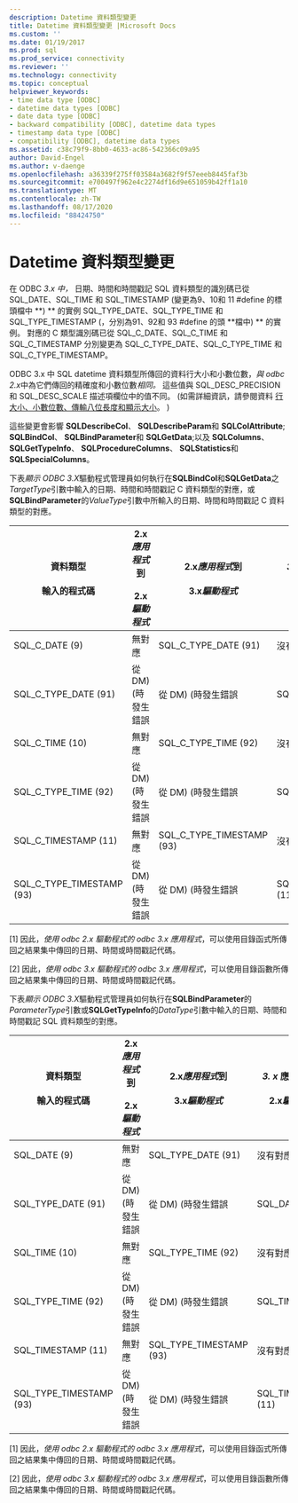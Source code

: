 ```yaml
---
description: Datetime 資料類型變更
title: Datetime 資料類型變更 |Microsoft Docs
ms.custom: ''
ms.date: 01/19/2017
ms.prod: sql
ms.prod_service: connectivity
ms.reviewer: ''
ms.technology: connectivity
ms.topic: conceptual
helpviewer_keywords:
- time data type [ODBC]
- datetime data types [ODBC]
- date data type [ODBC]
- backward compatibility [ODBC], datetime data types
- timestamp data type [ODBC]
- compatibility [ODBC], datetime data types
ms.assetid: c38c79f9-8bb0-4633-ac86-542366c09a95
author: David-Engel
ms.author: v-daenge
ms.openlocfilehash: a36339f275ff03584a3682f9f57eeeb8445faf3b
ms.sourcegitcommit: e700497f962e4c2274df16d9e651059b42ff1a10
ms.translationtype: MT
ms.contentlocale: zh-TW
ms.lasthandoff: 08/17/2020
ms.locfileid: "88424750"
---
```

# <a name="datetime-data-type-changes"></a>Datetime 資料類型變更
在 ODBC *3.x 中，* 日期、時間和時間戳記 SQL 資料類型的識別碼已從 SQL_DATE、SQL_TIME 和 SQL_TIMESTAMP (變更為9、10和 11 #define 的標頭檔中 **) ** 的實例 SQL_TYPE_DATE、SQL_TYPE_TIME 和 SQL_TYPE_TIMESTAMP (，分別為91、92和 93 #define 的頭 **檔中) ** 的實例。 對應的 C 類型識別碼已從 SQL_C_DATE、SQL_C_TIME 和 SQL_C_TIMESTAMP 分別變更為 SQL_C_TYPE_DATE、SQL_C_TYPE_TIME 和 SQL_C_TYPE_TIMESTAMP。  
  
 ODBC 3.x 中 SQL datetime 資料類型所傳回的資料行大小和小數位數，*與 odbc 2.x*中為它們傳回的精確度和小數位數*相同。* 這些值與 SQL_DESC_PRECISION 和 SQL_DESC_SCALE 描述項欄位中的值不同。  (如需詳細資訊，請參閱資料 [行大小、小數位數、傳輸八位長度和顯示大小](../../../odbc/reference/appendixes/column-size-decimal-digits-transfer-octet-length-and-display-size.md)。 )   
  
 這些變更會影響 **SQLDescribeCol**、 **SQLDescribeParam**和 **SQLColAttribute**; **SQLBindCol**、 **SQLBindParameter**和 **SQLGetData**;以及 **SQLColumns**、 **SQLGetTypeInfo**、 **SQLProcedureColumns**、 **SQLStatistics**和 **SQLSpecialColumns**。  
  
 下表*顯示 ODBC 3.X*驅動程式管理員如何執行在**SQLBindCol**和**SQLGetData**之*TargetType*引數中輸入的日期、時間和時間戳記 C 資料類型的對應，或**SQLBindParameter**的*ValueType*引數中所輸入的日期、時間和時間戳記 C 資料類型的對應。  
  
|資料類型<br /><br /> 輸入的程式碼|2.x*應用程式*到<br /><br /> 2.x*驅動程式*|2.x*應用程式*到<br /><br /> 3.x*驅動程式*|*3. x* 應用程式到<br /><br /> 2.x*驅動程式*|*3. x* 應用程式到<br /><br /> 3.x*驅動程式*|  
|--------------------------------|-----------------------------------|-----------------------------------|-----------------------------------|-----------------------------------|  
|SQL_C_DATE (9) |無對應|SQL_C_TYPE_DATE (91) |沒有對應 [1]|SQL_C_TYPE_DATE (91) |  
|SQL_C_TYPE_DATE (91) |從 DM)  (時發生錯誤|從 DM)  (時發生錯誤|SQL_C_DATE (9) |沒有對應 [2]|  
|SQL_C_TIME (10) |無對應|SQL_C_TYPE_TIME (92) |沒有對應 [1]|SQL_C_TYPE_TIME (92) |  
|SQL_C_TYPE_TIME (92) |從 DM)  (時發生錯誤|從 DM)  (時發生錯誤|SQL_C_TIME (10) |沒有對應 [2]|  
|SQL_C_TIMESTAMP (11) |無對應|SQL_C_TYPE_TIMESTAMP (93) |沒有對應 [1]|SQL_C_TYPE_TIMESTAMP (93) |  
|SQL_C_TYPE_TIMESTAMP (93) |從 DM)  (時發生錯誤|從 DM)  (時發生錯誤|SQL_C_TIMESTAMP (11) |沒有對應 [2]|  
  
 [1] 因此，*使用 odbc 2.x* *驅動程式的 odbc 3.x 應用程式*，可以使用目錄函式所傳回之結果集中傳回的日期、時間或時間戳記代碼。  
  
 [2] 因此，*使用 odbc 3.x* *驅動程式的 odbc 3.x 應用程式*，可以使用目錄函數所傳回之結果集中傳回的日期、時間或時間戳記代碼。  
  
 下表*顯示 ODBC 3.X*驅動程式管理員如何執行在**SQLBindParameter**的*ParameterType*引數或**SQLGetTypeInfo**的*DataType*引數中輸入的日期、時間和時間戳記 SQL 資料類型的對應。  
  
|資料類型<br /><br /> 輸入的程式碼|2.x*應用程式*到<br /><br /> 2.x*驅動程式*|2.x*應用程式*到<br /><br /> 3.x*驅動程式*|*3. x* 應用程式到<br /><br /> 2.x*驅動程式*|*3. x* 應用程式到<br /><br /> 3.x*驅動程式*|  
|--------------------------------|-----------------------------------|-----------------------------------|-----------------------------------|-----------------------------------|  
|SQL_DATE (9) |無對應|SQL_TYPE_DATE (91)|沒有對應 [1]|SQL_TYPE_DATE (91)|  
|SQL_TYPE_DATE (91)|從 DM)  (時發生錯誤|從 DM)  (時發生錯誤|SQL_DATE (9) |沒有對應 [2]|  
|SQL_TIME (10) |無對應|SQL_TYPE_TIME (92) |沒有對應 [1]|SQL_TYPE_TIME (92) |  
|SQL_TYPE_TIME (92) |從 DM)  (時發生錯誤|從 DM)  (時發生錯誤|SQL_TIME (10) |沒有對應 [2]|  
|SQL_TIMESTAMP (11) |無對應|SQL_TYPE_TIMESTAMP (93)|沒有對應 [1]|SQL_TYPE_TIMESTAMP (93)|  
|SQL_TYPE_TIMESTAMP (93)|從 DM)  (時發生錯誤|從 DM)  (時發生錯誤|SQL_TIMESTAMP (11) |沒有對應 [2]|  
  
 [1] 因此，*使用 odbc 2.x* *驅動程式的 odbc 3.x 應用程式*，可以使用目錄函式所傳回之結果集中傳回的日期、時間或時間戳記代碼。  
  
 [2] 因此，*使用 odbc 3.x* *驅動程式的 odbc 3.x 應用程式*，可以使用目錄函數所傳回之結果集中傳回的日期、時間或時間戳記代碼。
